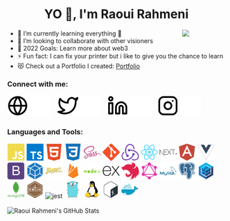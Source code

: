 <h1 align="center">YO 👋, I'm Raoui Rahmeni</h1>
<img align="right" src="https://giphy.com/gifs/dommespace-domme-space-programador-qgQUggAC3Pfv687qPC" width="100" />

- 🌱 I’m currently learning everything 🤣
- 👯 I’m looking to collaborate with other visioners
- 🥅 2022 Goals: Learn more about web3
- ⚡ Fun fact: I can fix your printer but i like to give you the chance to learn
- 😻 Check out a Portfolio I created: [Portfolio][website]

### Connect with me:

[![website](./img/globe-light.svg)](https://raouirahmeni.netlify.app#gh-light-mode-only)
[![website](./img/globe-dark.svg)](https://raouirahmeni.netlify.app#gh-dark-mode-only)
&nbsp;&nbsp;
[![website](./img/twitter-light.svg)](https://twitter.com/RaouiRahmeni#gh-light-mode-only)
[![website](./img/twitter-dark.svg)](https://twitter.com/RaouiRahmeni#gh-dark-mode-only)
&nbsp;&nbsp;
[![website](./img/linkedin-light.svg)](https://www.linkedin.com/in/raoui-rahmeni-b82642203#gh-light-mode-only)
[![website](./img/linkedin-dark.svg)](https://www.linkedin.com/in/raoui-rahmeni-b82642203#gh-dark-mode-only)
&nbsp;&nbsp;
[![website](./img/instagram-light.svg)](https://www.instagram.com/rahmeniraoui#gh-light-mode-only)
[![website](./img/instagram-dark.svg)](https://www.instagram.com/rahmeniraoui#gh-dark-mode-only)

### Languages and Tools:

<p align="left">
<img width="40" height="40" alt="javascript" src="./img/javascript-plain.svg"/>
<img width="40" height="40" alt="typescript" src="./img/typescript-plain.svg"/>
<img width="40" height="40" alt="HTML5" src="./img/html5-plain.svg"/>
<img width="40" height="40" alt="CSS3" src="./img/css3-plain.svg"/>
<img width="40" height="40" alt="sass" src="./img/sass-original.svg"/>
<img width="40" height="40" alt="git" src="./img/git-plain.svg"/>
<img width="40" height="40" alt="redux" src="./img/redux-original.svg"/>
<img width="40" height="40" alt="react" src="./img/react-original.svg"/>
<img width="40" height="40" alt="nextjs" src="./img/nextjs.svg"/>
<img width="40" height="40" alt="angular" src="./img/angularjs-plain.svg"/>
<img width="40" height="40" alt="vuejs" src="./img/vuejs-plain.svg"/>
<img width="40" height="40" alt="bootstrap" src="./img/bootstrap-plain.svg"/>
<img width="40" height="40" alt="webpack" src="./img/webpack-plain.svg"/>
<img width="40" height="40" alt="babel" src="./img/babel-original.svg"/>
<img width="40" height="40" alt="firebase" src="./img/firebase-plain.svg"/>
<img width="40" height="40" alt="nodejs" src="./img/nodejs-plain-wordmark.svg"/>
<img width="40" height="40" alt="express" src="./img/express-original.svg"/>
<img width="40" height="40" alt="nestjs" src="./img/nestjs-plain.svg"/>
<img width="40" height="40" alt="graphql" src="./img/graphql.svg"/>
<img width="40" height="40" alt="mysql" src="./img/mysql-plain-wordmark.svg"/>
<img width="40" height="40" alt="postgresql" src="./img/postgresql-plain.svg"/>
<img width="40" height="40" alt="sequelize" src="./img/sequelize-original.svg"/>
<img width="40" height="40" alt="mongodb" src="./img/mongodb-plain-wordmark.svg"/>
<img width="40" height="40" alt="mocha" src="./img/mocha-plain.svg"/>
<img src="https://www.vectorlogo.zone/logos/jestjsio/jestjsio-icon.svg" alt="jest" width="40" height="40"/>
<img width="40" height="40" alt="go" src="./img/go-original.svg"/>
<img width="40" height="40" alt="linux" src="./img/linux-original.svg"/>
<img width="40" height="40" alt="bash" src="./img/bash-original.svg"/>
<img width="40" height="40" alt="docker" src="./img/docker-plain.svg"/>

<br />
<br />

  <img align="left" alt="Raoui Rahmeni's GitHub Stats" src="https://github-readme-stats.vercel.app/api?username=RaouiRahmeni&show_icons=true&hide_border=false&title_color=ff652f&icon_color=FFE400&bg_color=09131B&text_color=ffffff&border_color=0c1a25" />

[website]: https://raouirahmeni.netlify.app/
[twitter]: https://twitter.com/RaouiRahmeni
[linkedin]: https://www.linkedin.com/in/raoui-rahmeni-b82642203/
[instagram]: https://www.instagram.com/rahmeniraoui/
